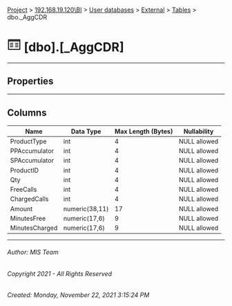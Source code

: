 #### 

[Project](../../../../index.md) > [192.168.19.120\\BI](../../../index.md) > [User databases](../../index.md) > [External](../index.md) > [Tables](Tables.md) > dbo._AggCDR

# ![Tables](../../../../Images/Table32.png) [dbo].[_AggCDR]

---

## <a name="#properties"></a>Properties



---

## <a name="#columns"></a>Columns

| Name | Data Type | Max Length (Bytes) | Nullability |
|---|---|---|---|
| ProductType | int | 4 | NULL allowed |
| PPAccumulator | int | 4 | NULL allowed |
| SPAccumulator | int | 4 | NULL allowed |
| ProductID | int | 4 | NULL allowed |
| Qty | int | 4 | NULL allowed |
| FreeCalls | int | 4 | NULL allowed |
| ChargedCalls | int | 4 | NULL allowed |
| Amount | numeric(38,11) | 17 | NULL allowed |
| MinutesFree | numeric(17,6) | 9 | NULL allowed |
| MinutesCharged | numeric(17,6) | 9 | NULL allowed |


---

###### Author:  MIS Team

###### Copyright 2021 - All Rights Reserved

###### Created: Monday, November 22, 2021 3:15:24 PM

